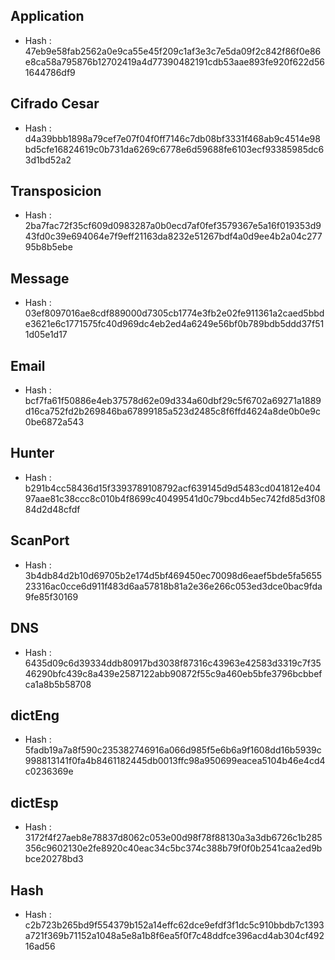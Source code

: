 
Application
-----------
- Hash : 47eb9e58fab2562a0e9ca55e45f209c1af3e3c7e5da09f2c842f86f0e86e8ca58a795876b12702419a4d77390482191cdb53aae893fe920f622d561644786df9

Cifrado Cesar
-------------
- Hash : d4a39bbb1898a79cef7e07f04f0ff7146c7db08bf3331f468ab9c4514e98bd5cfe16824619c0b731da6269c6778e6d59688fe6103ecf93385985dc63d1bd52a2

Transposicion
-------------
- Hash : 2ba7fac72f35cf609d0983287a0b0ecd7af0fef3579367e5a16f019353d943fd0c39e694064e7f9eff21163da8232e51267bdf4a0d9ee4b2a04c27795b8b5ebe

Message
-------
- Hash : 03ef8097016ae8cdf889000d7305cb1774e3fb2e02fe911361a2caed5bbde3621e6c1771575fc40d969dc4eb2ed4a6249e56bf0b789bdb5ddd37f511d05e1d17

Email
-----
- Hash : bcf7fa61f50886e4eb37578d62e09d334a60dbf29c5f6702a69271a1889d16ca752fd2b269846ba67899185a523d2485c8f6ffd4624a8de0b0e9c0be6872a543

Hunter
------
- Hash : b291b4cc58436d15f3393789108792acf639145d9d5483cd041812e40497aae81c38ccc8c010b4f8699c40499541d0c79bcd4b5ec742fd85d3f0884d2d48cfdf

ScanPort
--------
- Hash : 3b4db84d2b10d69705b2e174d5bf469450ec70098d6eaef5bde5fa565523316ac0cce6d911f483d6aa57818b81a2e36e266c053ed3dce0bac9fda9fe85f30169

DNS
---
- Hash : 6435d09c6d39334ddb80917bd3038f87316c43963e42583d3319c7f3546290bfc439c8a439e2587122abb90872f55c9a460eb5bfe3796bcbbefca1a8b5b58708

dictEng
-------
- Hash : 5fadb19a7a8f590c235382746916a066d985f5e6b6a9f1608dd16b5939c998813141f0fa4b8461182445db0013ffc98a950699eacea5104b46e4cd4c0236369e

dictEsp
-------
- Hash : 3172f4f27aeb8e78837d8062c053e00d98f78f88130a3a3db6726c1b285356c9602130e2fe8920c40eac34c5bc374c388b79f0f0b2541caa2ed9bbce20278bd3

Hash
----
- Hash : c2b723b265bd9f554379b152a14effc62dce9efdf3f1dc5c910bbdb7c1393a721f369b71152a1048a5e8a1b8f6ea5f0f7c48ddfce396acd4ab304cf49216ad56
